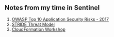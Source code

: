 ## Notes from my time in Sentinel

1. [OWASP Top 10 Application Security Risks - 2017](/OWASP-Top-10-Application-Security-Risks---2017.md)
2. [STRIDE Threat Model](/STRIDE-Threat-Model.md)
3. [CloudFormation Workshop](/CloudFormation-Workshop.md)